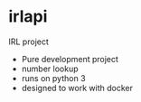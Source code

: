 # irlapi
IRL project
* Pure development project
* number lookup 
* runs on python 3
* designed to work with docker

